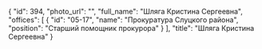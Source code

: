 {
    "id": 394,
    "photo_url": "",
    "full_name": "Шляга Кристина Сергеевна",
    "offices": [
        {
            "id": "05-17",
            "name": "Прокуратура Слуцкого района",
            "position": "Старший помощник прокурора"
        }
    ],
    "title": "Шляга Кристина Сергеевна"
}